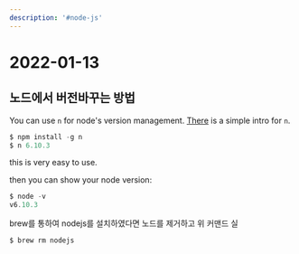 ```yaml
---
description: '#node-js'
---
```


# 2022-01-13

## 노드에서 버전바꾸는 방법&#x20;

You can use `n` for node's version management. [There](https://www.npmjs.com/package/n) is a simple intro for `n`.

```javascript
$ npm install -g n
$ n 6.10.3
```

this is very easy to use.

then you can show your node version:

```javascript
$ node -v
v6.10.3
```

brew를 통하여 nodejs를 설치하였다면 노드를 제거하고 위 커맨드 실

```
$ brew rm nodejs
```

